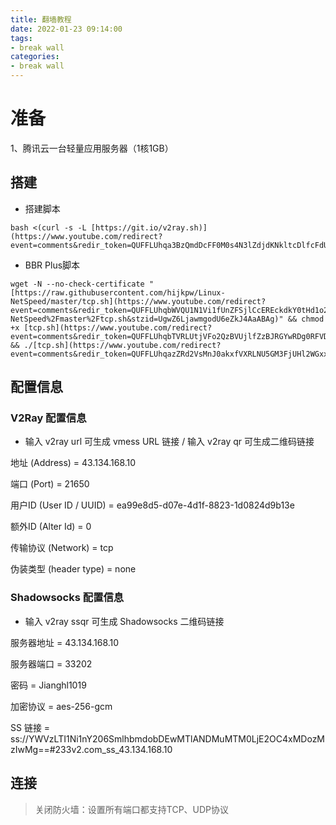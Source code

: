 ```yaml
---
title: 翻墙教程
date: 2022-01-23 09:14:00
tags:
- break wall
categories:
- break wall
---
```


# 准备

1、腾讯云一台轻量应用服务器（1核1GB）



## 搭建

- 搭建脚本
```
bash <(curl -s -L [https://git.io/v2ray.sh)](https://www.youtube.com/redirect?event=comments&redir_token=QUFFLUhqa3BzQmdDcFF0M0s4N3lZdjdKNkltcDlfcFdUUXxBQ3Jtc0tudXdJSnpTb1g3dFM3eEhzV2ROT0ZSWkpfMTJJSndFWUlPQk14ZGI5RlVFZ0Z6cHRyd1RjbTdfYmVzZEJPczU5TElyR0hZTkRFS3F6bVdvemFNWXdnc1dSblhxdlQ0eHl2TmNmOU1CU3hrTzFVaFdURQ&q=https%3A%2F%2Fgit.io%2Fv2ray.sh)&stzid=UgwZ6LjawmgodU6eZkJ4AaABAg)
```
- BBR Plus脚本

```
wget -N --no-check-certificate "[https://raw.githubusercontent.com/hijkpw/Linux-NetSpeed/master/tcp.sh](https://www.youtube.com/redirect?event=comments&redir_token=QUFFLUhqbWVQU1N1Vi1fUnZFSjlCcEREckdkY0tHd1o2QXxBQ3Jtc0tuZEt4aTlhVGIwcTJWOXBvdlFhWWV3VG5Lc2RkNFNQNFNycnh2TlFXR0o4RUpzbVNaeWNWU2ZaQ0pqLTJ5RGlQYkJhcnpYaHFuVS1rekhXblZPSkRYMU5FUWVqSDdxeUhfM0pVa19hQUVVd3EzZHR3aw&q=https%3A%2F%2Fraw.githubusercontent.com%2Fhijkpw%2FLinux-NetSpeed%2Fmaster%2Ftcp.sh&stzid=UgwZ6LjawmgodU6eZkJ4AaABAg)" && chmod +x [tcp.sh](https://www.youtube.com/redirect?event=comments&redir_token=QUFFLUhqbTVRLUtjVFo2QzBVUjlfZzBJRGYwRDg0RFVDUXxBQ3Jtc0tuU3BEV0FleXNiUU5pbjN6NUxSNmpWLTNZY2k5SjhTeGdRRlJtRFhJTWd0eUZuRHp4QnJaMURHd1FJRUlOeXVvZ1ZPTWdjN1puOEpkVDI0eGpMZWcxdXhRWnE2YXhZMDlRZ0dubDdOaEZIRnUtSkVNTQ&q=http%3A%2F%2Ftcp.sh%2F&stzid=UgwZ6LjawmgodU6eZkJ4AaABAg) && ./[tcp.sh](https://www.youtube.com/redirect?event=comments&redir_token=QUFFLUhqazZRd2VsMnJ0akxfVXRLNU5GM3FjUHl2WGxxQXxBQ3Jtc0tuMUhBTDRjeWRzNlBrZlJQQ3E2N0pMNkNYMnNBVndMU1RSSTk4M1RMZU5OeVVISnZDYUpLaHE5c0JBNFJUMVZnY3R1WUhSVzZrbzlUSU5BZi1nX1Vld3dzYnV5d1I3YU1qdlZpTHdFZ191Rng2Q1lsTQ&q=http%3A%2F%2Ftcp.sh%2F&stzid=UgwZ6LjawmgodU6eZkJ4AaABAg)
```



## 配置信息

### V2Ray 配置信息

- 输入 v2ray url 可生成 vmess URL 链接 / 输入 v2ray qr 可生成二维码链接

 地址 (Address) = 43.134.168.10

 端口 (Port) = 21650

 用户ID (User ID / UUID) = ea99e8d5-d07e-4d1f-8823-1d0824d9b13e

 额外ID (Alter Id) = 0

 传输协议 (Network) = tcp

 伪装类型 (header type) = none



### Shadowsocks 配置信息

- 输入 v2ray ssqr 可生成 Shadowsocks 二维码链接

 服务器地址 = 43.134.168.10

 服务器端口 = 33202

 密码 = Jianghl1019

 加密协议 = aes-256-gcm

 SS 链接 = ss://YWVzLTI1Ni1nY206SmlhbmdobDEwMTlANDMuMTM0LjE2OC4xMDozMzIwMg==#233v2.com_ss_43.134.168.10


## 连接
> 关闭防火墙：设置所有端口都支持TCP、UDP协议